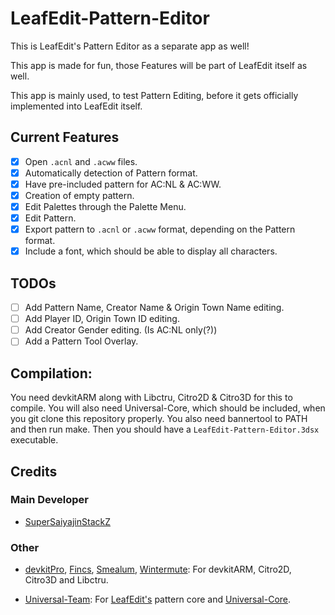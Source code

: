 # LeafEdit-Pattern-Editor
This is LeafEdit's Pattern Editor as a separate app as well!

This app is made for fun, those Features will be part of LeafEdit itself as well.

This app is mainly used, to test Pattern Editing, before it gets officially implemented into LeafEdit itself.

## Current Features
- [x] Open `.acnl` and `.acww` files.
- [x] Automatically detection of Pattern format.
- [x] Have pre-included pattern for AC:NL & AC:WW.
- [x] Creation of empty pattern.
- [x] Edit Palettes through the Palette Menu.
- [x] Edit Pattern.
- [x] Export pattern to `.acnl` or `.acww` format, depending on the Pattern format.
- [x] Include a font, which should be able to display all characters.

## TODOs
- [ ] Add Pattern Name, Creator Name & Origin Town Name editing.
- [ ] Add Player ID, Origin Town ID editing.
- [ ] Add Creator Gender editing. (Is AC:NL only(?))
- [ ] Add a Pattern Tool Overlay.

## Compilation:
You need devkitARM along with Libctru, Citro2D & Citro3D for this to compile. You will also need Universal-Core, which should be included, when you git clone this repository properly. You also need bannertool to PATH and then run make. Then you should have a `LeafEdit-Pattern-Editor.3dsx` executable.

## Credits
### Main Developer
- [SuperSaiyajinStackZ](https://github.com/SuperSaiyajinStackZ)

### Other
- [devkitPro](https://github.com/devkitPro), [Fincs](https://github.com/fincs), [Smealum](https://github.com/smealum), [Wintermute](https://github.com/WinterMute): For devkitARM, Citro2D, Citro3D and Libctru.

- [Universal-Team](https://github.com/Universal-Team): For [LeafEdit's](https://github.com/Universal-Team/LeafEdit) pattern core and [Universal-Core](https://github.com/Universal-Team/Universal-Core).